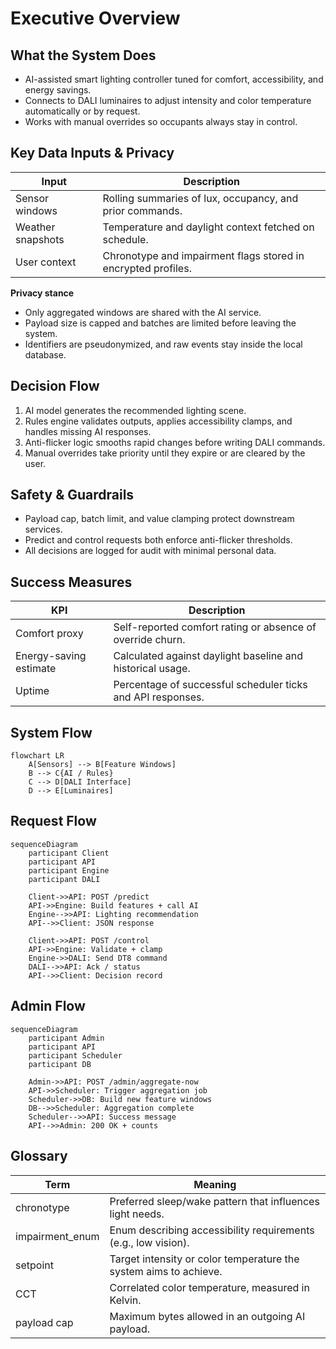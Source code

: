 # Executive Overview

## What the System Does
- AI-assisted smart lighting controller tuned for comfort, accessibility, and energy savings.
- Connects to DALI luminaires to adjust intensity and color temperature automatically or by request.
- Works with manual overrides so occupants always stay in control.

## Key Data Inputs & Privacy
| Input | Description |
| --- | --- |
| Sensor windows | Rolling summaries of lux, occupancy, and prior commands.
| Weather snapshots | Temperature and daylight context fetched on schedule.
| User context | Chronotype and impairment flags stored in encrypted profiles.

**Privacy stance**
- Only aggregated windows are shared with the AI service.
- Payload size is capped and batches are limited before leaving the system.
- Identifiers are pseudonymized, and raw events stay inside the local database.

## Decision Flow
1. AI model generates the recommended lighting scene.
2. Rules engine validates outputs, applies accessibility clamps, and handles missing AI responses.
3. Anti-flicker logic smooths rapid changes before writing DALI commands.
4. Manual overrides take priority until they expire or are cleared by the user.

## Safety & Guardrails
- Payload cap, batch limit, and value clamping protect downstream services.
- Predict and control requests both enforce anti-flicker thresholds.
- All decisions are logged for audit with minimal personal data.

## Success Measures
| KPI | Description |
| --- | --- |
| Comfort proxy | Self-reported comfort rating or absence of override churn.
| Energy-saving estimate | Calculated against daylight baseline and historical usage.
| Uptime | Percentage of successful scheduler ticks and API responses.

## System Flow
```mermaid
flowchart LR
    A[Sensors] --> B[Feature Windows]
    B --> C{AI / Rules}
    C --> D[DALI Interface]
    D --> E[Luminaires]
```

## Request Flow
```mermaid
sequenceDiagram
    participant Client
    participant API
    participant Engine
    participant DALI

    Client->>API: POST /predict
    API->>Engine: Build features + call AI
    Engine-->>API: Lighting recommendation
    API-->>Client: JSON response

    Client->>API: POST /control
    API->>Engine: Validate + clamp
    Engine->>DALI: Send DT8 command
    DALI-->>API: Ack / status
    API-->>Client: Decision record
```

## Admin Flow
```mermaid
sequenceDiagram
    participant Admin
    participant API
    participant Scheduler
    participant DB

    Admin->>API: POST /admin/aggregate-now
    API->>Scheduler: Trigger aggregation job
    Scheduler->>DB: Build new feature windows
    DB-->>Scheduler: Aggregation complete
    Scheduler-->>API: Success message
    API-->>Admin: 200 OK + counts
```

## Glossary
| Term | Meaning |
| --- | --- |
| chronotype | Preferred sleep/wake pattern that influences light needs.
| impairment_enum | Enum describing accessibility requirements (e.g., low vision).
| setpoint | Target intensity or color temperature the system aims to achieve.
| CCT | Correlated color temperature, measured in Kelvin.
| payload cap | Maximum bytes allowed in an outgoing AI payload.
